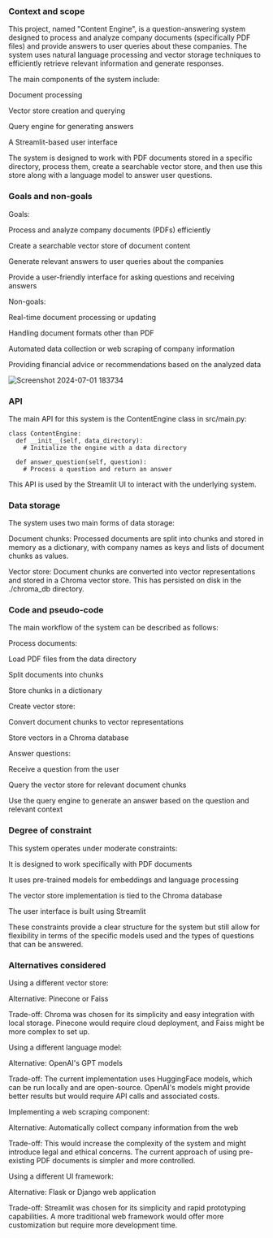 ### **Context and scope**

This project, named "Content Engine", is a question-answering system designed to process and analyze company documents (specifically PDF files) and provide answers to user queries about these companies. The system uses natural language processing and vector storage techniques to efficiently retrieve relevant information and generate responses.

The main components of the system include:

Document processing

Vector store creation and querying

Query engine for generating answers

A Streamlit-based user interface

The system is designed to work with PDF documents stored in a specific directory, process them, create a searchable vector store, and then use this store along with a language model to answer user questions.

### **Goals and non-goals**

Goals:

Process and analyze company documents (PDFs) efficiently

Create a searchable vector store of document content

Generate relevant answers to user queries about the companies

Provide a user-friendly interface for asking questions and receiving answers

Non-goals:

Real-time document processing or updating

Handling document formats other than PDF

Automated data collection or web scraping of company information

Providing financial advice or recommendations based on the analyzed data


![Screenshot 2024-07-01 183734](https://github.com/NabidAkhtar/content-engine/assets/136959977/39b4cf9e-50d6-4b09-9c53-7d9a4370c1b0)



### **API**

The main API for this system is the ContentEngine class in src/main.py:

 
    class ContentEngine:
      def __init__(self, data_directory):
        # Initialize the engine with a data directory

      def answer_question(self, question):
        # Process a question and return an answer

This API is used by the Streamlit UI to interact with the underlying system.

### **Data storage**

The system uses two main forms of data storage:

Document chunks: Processed documents are split into chunks and stored in memory as a dictionary, with company names as keys and lists of document chunks as values.

Vector store: Document chunks are converted into vector representations and stored in a Chroma vector store. This has persisted on disk in the ./chroma_db directory.

### **Code and pseudo-code**

The main workflow of the system can be described as follows:

Process documents:

Load PDF files from the data directory

Split documents into chunks

Store chunks in a dictionary

Create vector store:

Convert document chunks to vector representations

Store vectors in a Chroma database

Answer questions:

Receive a question from the user

Query the vector store for relevant document chunks

Use the query engine to generate an answer based on the question and relevant context

### **Degree of constraint**

This system operates under moderate constraints:

It is designed to work specifically with PDF documents

It uses pre-trained models for embeddings and language processing

The vector store implementation is tied to the Chroma database

The user interface is built using Streamlit

These constraints provide a clear structure for the system but still allow for flexibility in terms of the specific models used and the types of questions that can be answered.

### **Alternatives considered**

Using a different vector store:

Alternative: Pinecone or Faiss

Trade-off: Chroma was chosen for its simplicity and easy integration with local storage. Pinecone would require cloud deployment, and Faiss might be more complex to set up.

Using a different language model:

Alternative: OpenAI's GPT models

Trade-off: The current implementation uses HuggingFace models, which can be run locally and are open-source. OpenAI's models might provide better results but would require API calls and associated costs.

Implementing a web scraping component:

Alternative: Automatically collect company information from the web

Trade-off: This would increase the complexity of the system and might introduce legal and ethical concerns. The current approach of using pre-existing PDF documents is simpler and more controlled.

Using a different UI framework:

Alternative: Flask or Django web application

Trade-off: Streamlit was chosen for its simplicity and rapid prototyping capabilities. A more traditional web framework would offer more customization but require more development time.
